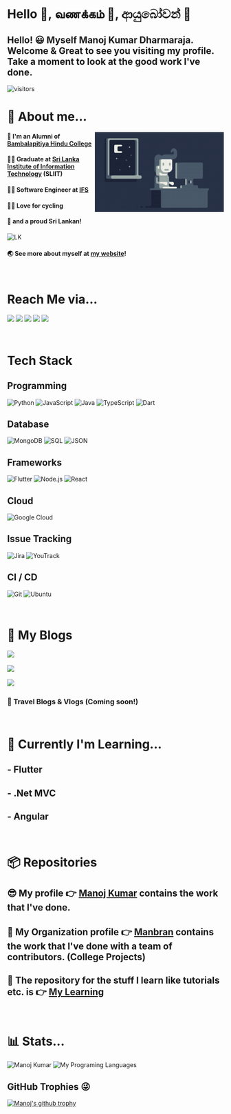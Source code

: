 # Hello 👋, வணக்கம் 🙏, ආයුබෝවන් 🙏

## Hello! 😃 Myself **Manoj Kumar Dharmaraja**. Welcome & Great to see you visiting my profile. Take a moment to look at the good work I've done.

![visitors](https://visitor-badge.glitch.me/badge?page_id=manoj997.manoj997)

# 📜 **About me...**

<img alt="Night Coding" src="https://raw.githubusercontent.com/AVS1508/AVS1508/master/assets/Night-Coding.gif" align="right"/>

#### 🏫 I'm an Alumni of [Bambalapitiya Hindu College](https://www.hcc.lk)

#### 👨‍🎓 Graduate at [Sri Lanka Institute of Information Technology](https://www.sliit.lk/) (SLIIT)

#### 👩‍💻 Software Engineer at [IFS](https://www.ifs.com/lk/)

#### 🚴‍♀️ Love for cycling

#### 💖 and a proud Sri Lankan!

<img align="center" alt="LK" width="100px" src="https://thumbs.gfycat.com/AnotherShadyDormouse-size_restricted.gif"/>

#### 🌏 See more about myself at [my website](https://manoj-kumar.me)!

<br>

# **Reach Me via...**

[![](https://img.shields.io/badge/GitHub-100000?style=for-the-badge&logo=github&logoColor=white)](https://www.github.com/manoj997)
[![](https://img.shields.io/badge/Facebook-1877F2?style=for-the-badge&logo=facebook&logoColor=white)](https://www.facebook.com/manojKumar.dharmaraj)
[![](https://img.shields.io/badge/Twitter-1DA1F2?style=for-the-badge&logo=twitter&logoColor=white)](https://twitter.com/manoj_dharmaraj)
[![](https://img.shields.io/badge/LinkedIn-0077B5?style=for-the-badge&logo=linkedin&logoColor=white)](https://www.linkedin.com/in/manojkumardharmaraja/)
[![](https://img.shields.io/badge/Stack_Overflow-FE7A16?style=for-the-badge&logo=stack-overflow&logoColor=white)](https://stackoverflow.com/users/9983802/)

<br>

# **Tech Stack**

## Programming

![Python](https://img.shields.io/badge/-Python-000?&logo=python&style=for-the-badge&logoColor=brightgreen)
![JavaScript](https://img.shields.io/badge/-JavaScript-000?&logo=JavaScript&logoColor=ddc508&style=for-the-badge)
![Java](https://img.shields.io/badge/-Java-000?&logo=Java&logoColor=orange&style=for-the-badge)
![TypeScript](https://img.shields.io/badge/-TypeScript-000?&logo=TypeScript&logoColor=007ACC&style=for-the-badge)
![Dart](https://img.shields.io/badge/-Dart-000?&logo=dart&logoColor=2196F3&style=for-the-badge)

## Database

![MongoDB](https://img.shields.io/badge/-MongoDB-000?&logo=mongodb&style=for-the-badge)
![SQL](https://img.shields.io/badge/-SQL-000?&logo=MySQL&logoColor=white&style=for-the-badge)
![JSON](https://img.shields.io/badge/-JSON-000?&logo=json&logoColor=yellow&style=for-the-badge)

## Frameworks

![Flutter](https://img.shields.io/badge/-Flutter-000?&logo=Flutter&logoColor=2196F3&style=for-the-badge)
![Node.js](https://img.shields.io/badge/-Node.js-000?&logo=node&style=for-the-badge)
![React](https://img.shields.io/badge/-React-000?&logo=React&style=for-the-badge)

## Cloud

![Google Cloud](https://img.shields.io/badge/-Google%20Cloud-000?logo=google-cloud&style=for-the-badge)

## Issue Tracking

![Jira](https://img.shields.io/badge/-Jira-000?&logo=Jira-Software&logoColor=0052CC&style=for-the-badge)
![YouTrack](https://img.shields.io/badge/-YouTrack-000?&logo=jetbrains&style=for-the-badge)

## CI / CD

![Git](https://img.shields.io/badge/-Git-000?&logo=git&style=for-the-badge)
![Ubuntu](https://img.shields.io/badge/Ubuntu-000?&logo=ubuntu&logoColor=white&style=for-the-badge)

<br>

# 📰 **My Blogs**

[![](https://img.shields.io/badge/dev.to-0A0A0A?style=for-the-badge&logo=dev.to&logoColor=white)](https://dev.to/manoj997)

[![](https://img.shields.io/badge/Kumars_blogs-FF5722?style=for-the-badge&logo=blogger&logoColor=white)](https://kumars-blogs.blogspot.com/)

[![](https://img.shields.io/badge/Tech_Blogs-FF5722?style=for-the-badge&logo=blogger&logoColor=white)](https://manoj-techblogs.blogspot.com/)

### 👣 Travel Blogs & Vlogs (Coming soon!)

<br>

# 📖 **Currently I'm Learning...**

## - Flutter

## - .Net MVC

## - Angular

<br>

# 📦 **Repositories**

## 😎 My profile 👉 [Manoj Kumar](https://github.com/manoj997) contains the work that I've done.

## 🏢 My Organization profile 👉 [Manbran](https://github.com/manobran) contains the work that I've done with a team of contributors. (College Projects)

## 📖 The repository for the stuff I learn like tutorials etc. is 👉 [My Learning](https://github.com/manoj-learning)

<br>

# 📊 **Stats...**

<img src="https://github-readme-stats.vercel.app/api?username=manoj997&show_icons=true&count_private=true&theme=dark" alt="Manoj Kumar" /> ![My Programing Languages](https://github-readme-stats-eight-theta.vercel.app/api/top-langs/?username=manoj997&layout=compact&langs_count=8&theme=dark)

## GitHub Trophies :stuck_out_tongue_winking_eye:

[![Manoj's github trophy](https://github-profile-trophy.vercel.app/?username=manoj997&row=1)](https://github.com/ryo-ma/github-profile-trophy)
